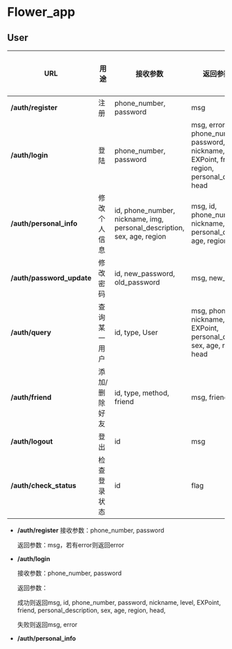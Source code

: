# Flower_app
## User
<style>table th:first-of-type {width: 10px;}</style>
<style>table th:nth-of-type(2) {width: 100px;}</style>
<style>table th:nth-of-type(3) {width: 80px;}</style>
<style>table th:nth-of-type(4) {width: 90px;}</style>
<style>table th:nth-of-type(5) {width: 60px;}</style>
| URL                       | 用途          | 接收参数                                                                | 返回参数(成功)                                                                                                         | 返回参数(失败) |
| --------------------- | ---------------------- | ----------------------------------------------------------------------- | ---------------------------------------------------------------------------------------------------------------------- | -------------- |
| **/auth/register**        | 注册          | phone_number, password                                                  | msg                                                                                                                    | msg, error     |
| **/auth/login**           | 登陆          | phone_number, password                                                  | msg, error, id, phone_number, password, sex, nickname, level, EXPoint, friend, age, region, personal_description, head | msg, error     |
| **/auth/personal_info**   | 修改个人信息  | id, phone_number, nickname, img, personal_description, sex, age, region | msg, id, phone_number, nickname, img, sex, personal_description, age, region                                           | msg, error     |
| **/auth/password_update** | 修改密码      | id, new_password, old_password                                          | msg, new_password                                                                                                      | msg, error     |
| **/auth/query**           | 查询某一用户  | id, type, User                                                          | msg, phone_number, nickname, level, EXPoint, personal_description, sex, age, region, head                              | msg, error     |
| **/auth/friend**          | 添加/删除好友 | id, type, method, friend                                                | msg, friends                                                                                                           | msg, error      |
| **/auth/logout**          | 登出          | id                                                                      | msg                                                                                                                    | msg, error     |
| **/auth/check_status**    | 检查登录状态  | id                                                                      | flag                                                                                                                   |

- **/auth/register**
  接收参数：phone_number, password

  返回参数：msg，若有error则返回error
- **/auth/login**

  接收参数：phone_number, password

  返回参数：

    成功则返回msg, id, phone_number, password, nickname, level, EXPoint, friend, personal_description, sex, age, region, head,

    失败则返回msg, error


- **/auth/personal_info**
